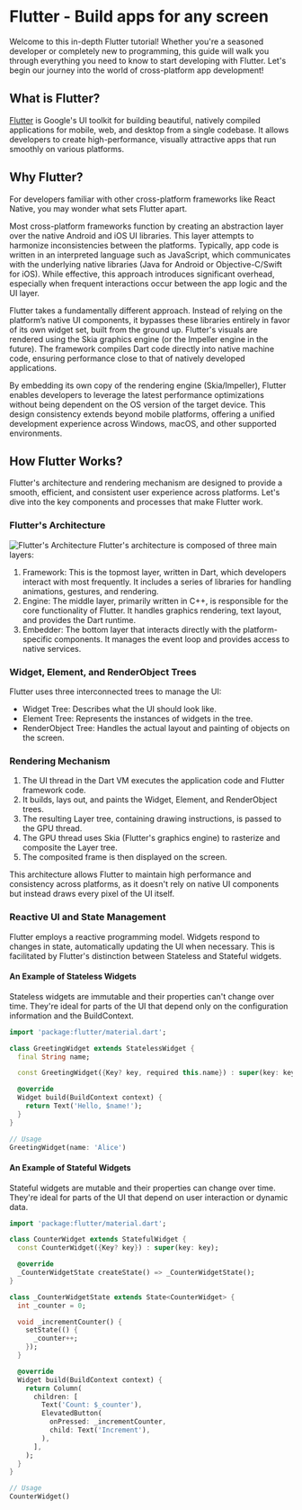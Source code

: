 # Flutter - Build apps for any screen

Welcome to this in-depth Flutter tutorial! Whether you're a seasoned developer or completely new to programming, this guide will walk you through everything you need to know to start developing with Flutter. Let's begin our journey into the world of cross-platform app development!

## What is Flutter?

[Flutter](https://flutter.dev/) is Google's UI toolkit for building beautiful, natively compiled applications for mobile, web, and desktop from a single codebase. It allows developers to create high-performance, visually attractive apps that run smoothly on various platforms.

## Why Flutter?

For developers familiar with other cross-platform frameworks like React Native, you may wonder what sets Flutter apart.

Most cross-platform frameworks function by creating an abstraction layer over the native Android and iOS UI libraries. This layer attempts to harmonize inconsistencies between the platforms. Typically, app code is written in an interpreted language such as JavaScript, which communicates with the underlying native libraries (Java for Android or Objective-C/Swift for iOS). While effective, this approach introduces significant overhead, especially when frequent interactions occur between the app logic and the UI layer.

Flutter takes a fundamentally different approach. Instead of relying on the platform’s native UI components, it bypasses these libraries entirely in favor of its own widget set, built from the ground up. Flutter's visuals are rendered using the Skia graphics engine (or the Impeller engine in the future). The framework compiles Dart code directly into native machine code, ensuring performance close to that of natively developed applications.

By embedding its own copy of the rendering engine (Skia/Impeller), Flutter enables developers to leverage the latest performance optimizations without being dependent on the OS version of the target device. This design consistency extends beyond mobile platforms, offering a unified development experience across Windows, macOS, and other supported environments.

## How Flutter Works?

Flutter's architecture and rendering mechanism are designed to provide a smooth, efficient, and consistent user experience across platforms. Let's dive into the key components and processes that make Flutter work.

### Flutter's Architecture

![Flutter's Architecture](https://docs.flutter.dev/assets/images/docs/arch-overview/archdiagram.png)
Flutter's architecture is composed of three main layers:
1. Framework: This is the topmost layer, written in Dart, which developers interact with most frequently. It includes a series of libraries for handling animations, gestures, and rendering.
2. Engine: The middle layer, primarily written in C++, is responsible for the core functionality of Flutter. It handles graphics rendering, text layout, and provides the Dart runtime.
3. Embedder: The bottom layer that interacts directly with the platform-specific components. It manages the event loop and provides access to native services.

### Widget, Element, and RenderObject Trees

Flutter uses three interconnected trees to manage the UI:
- Widget Tree: Describes what the UI should look like.
- Element Tree: Represents the instances of widgets in the tree.
- RenderObject Tree: Handles the actual layout and painting of objects on the screen.

### Rendering Mechanism

1. The UI thread in the Dart VM executes the application code and Flutter framework code.
2. It builds, lays out, and paints the Widget, Element, and RenderObject trees.
3. The resulting Layer tree, containing drawing instructions, is passed to the GPU thread.
4. The GPU thread uses Skia (Flutter's graphics engine) to rasterize and composite the Layer tree.
5. The composited frame is then displayed on the screen.

This architecture allows Flutter to maintain high performance and consistency across platforms, as it doesn't rely on native UI components but instead draws every pixel of the UI itself.

### Reactive UI and State Management

Flutter employs a reactive programming model. Widgets respond to changes in state, automatically updating the UI when necessary. This is facilitated by Flutter's distinction between Stateless and Stateful widgets.

#### An Example of Stateless Widgets

Stateless widgets are immutable and their properties can't change over time. They're ideal for parts of the UI that depend only on the configuration information and the BuildContext.

```dart
import 'package:flutter/material.dart';

class GreetingWidget extends StatelessWidget {
  final String name;

  const GreetingWidget({Key? key, required this.name}) : super(key: key);

  @override
  Widget build(BuildContext context) {
    return Text('Hello, $name!');
  }
}

// Usage
GreetingWidget(name: 'Alice')
```

#### An Example of Stateful Widgets

Stateful widgets are mutable and their properties can change over time. They're ideal for parts of the UI that depend on user interaction or dynamic data.

```dart
import 'package:flutter/material.dart';

class CounterWidget extends StatefulWidget {
  const CounterWidget({Key? key}) : super(key: key);

  @override
  _CounterWidgetState createState() => _CounterWidgetState();
}

class _CounterWidgetState extends State<CounterWidget> {
  int _counter = 0;

  void _incrementCounter() {
    setState(() {
      _counter++;
    });
  }

  @override
  Widget build(BuildContext context) {
    return Column(
      children: [
        Text('Count: $_counter'),
        ElevatedButton(
          onPressed: _incrementCounter,
          child: Text('Increment'),
        ),
      ],
    );
  }
}

// Usage
CounterWidget()
```
